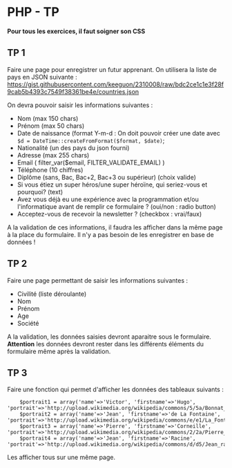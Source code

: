 # PHP - TP
**Pour tous les exercices, il faut soigner son CSS**
## TP 1
Faire une page pour enregistrer un futur apprenant.
On utilisera la liste de pays en JSON suivante : https://gist.githubusercontent.com/keeguon/2310008/raw/bdc2ce1c1e3f28f9cab5b4393c7549f38361be4e/countries.json

On devra pouvoir saisir les informations suivantes :
- Nom   (max 150 chars)
- Prénom    (max 50 chars)
- Date de naissance (format Y-m-d : On doit pouvoir créer une date avec `$d = DateTime::createFromFormat($format, $date)`;
- Nationalité (un des pays du json fourni)
- Adresse (max 255 chars)
- Email ( filter_var($email, FILTER_VALIDATE_EMAIL) )
- Téléphone (10 chiffres)
- Diplôme (sans, Bac, Bac+2, Bac+3 ou supérieur) (choix valide)
- Si vous étiez un super héros/une super héroïne, qui seriez-vous et pourquoi? (text)
- Avez vous déjà eu une expérience avec la programmation et/ou l'informatique avant de remplir ce formulaire ? (oui/non : radio button)
- Acceptez-vous de recevoir la newsletter ? (checkbox : vrai/faux)

A la validation de ces informations, il faudra les afficher dans la même page à la place du formulaire. Il n'y a pas besoin de les enregistrer en base de données !

## TP 2
Faire une page permettant de saisir les informations suivantes :
- Civilité (liste déroulante)
- Nom
- Prénom
- Age
- Société

A la validation, les données saisies devront aparaitre sous le formulaire. **Attention** les données devront rester dans les différents éléments du formulaire même après la validation.

## TP 3
Faire une fonction qui permet d'afficher les données des tableaux suivants :

```
    $portrait1 = array('name'=>'Victor', 'firstname'=>'Hugo', 'portrait'=>'http://upload.wikimedia.org/wikipedia/commons/5/5a/Bonnat_Hugo001z.jpg');
    $portrait2 = array('name'=>'Jean', 'firstname'=>'de La Fontaine', 'portrait'=>'http://upload.wikimedia.org/wikipedia/commons/e/e1/La_Fontaine_par_Rigaud.jpg');
    $portrait3 = array('name'=>'Pierre', 'firstname'=>'Corneille', 'portrait'=>'http://upload.wikimedia.org/wikipedia/commons/2/2a/Pierre_Corneille_2.jpg');
    $portrait4 = array('name'=>'Jean', 'firstname'=>'Racine', 'portrait'=>'http://upload.wikimedia.org/wikipedia/commons/d/d5/Jean_racine.jpg');
```
Les afficher tous sur une même page.
